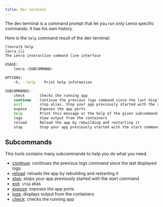 ```yaml
---
title: Dev terminal
---
```


The dev terminal is a command prompt that let  you run only Lenra specific commands. It has his own history.

Here is the `help` command result of the dev terminal:

```bash
[lenra]$ help
lenra_cli 
The Lenra interactive command line interface

USAGE:
    lenra <SUBCOMMAND>

OPTIONS:
    -h, --help    Print help information

SUBCOMMANDS:
    check       Checks the running app
    continue    Continue the previous logs command since the last displayed logs
    exit        stop alias. Stop your app previously started with the start command
    expose      Exposes the app ports
    help        Print this message or the help of the given subcommand(s)
    logs        View output from the containers
    reload      Reload the app by rebuilding and restarting it
    stop        Stop your app previously started with the start command
```

## Subcommands

This tools contains many subcommands to help you do what you need.

- [continue](./continue.md): continues the previous logs command since the last displayed logs
- [reload](./reload.md): reloads the app by rebuilding and restarting it
- [stop](../stop.md): stops your app previously started with the start command
- [exit](../stop.md): `stop` alias
- [expose](./expose.md): exposes the app ports
- [logs](../logs.md): displays output from the containers
- [check](../check/index.md): checks the running app